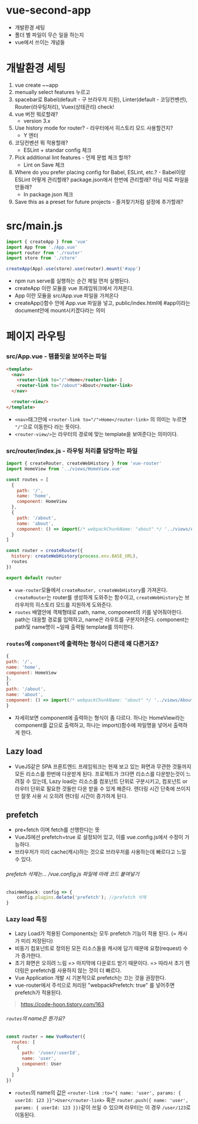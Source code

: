 # vue-second-app
- 개발환경 세팅
- 폴더 별 파일이 무슨 일을 하는지
- vue에서 쓰이는 개념들


# 개발환경 세팅
1. vue create ~~app
2. menually select features 누르고
3. spacebar로 Babel(default - 구 브라우저 지원), Linter(default - 코딩컨벤션), Router(라우팅처리), Vuex(상태관리) check!
4. vue 버전 뭐로할래? 
    - version 3.x 
5. Use history mode for router? - 라우터에서 히스토리 모드 사용할건지? 
    - Y 엔터
6. 코딩컨벤션 뭐 적용할래? 
    - ESLint + standar config 체크
7. Pick additional lint features - 언제 문법 체크 할까? 
    - Lint on Save 체크
8. Where do you prefer placing config for Babel, ESLint, etc.? - Babel이랑 ESLint 어떻게 관리할래? package.json에서 한번에 관리할래? 아님 따로 파일을 만들래?
    - In package.json 체크
9. Save this as a preset for future projects - 즐겨찾기처럼 설정에 추가할래?


# src/main.js
```js
import { createApp } from 'vue'
import App from './App.vue'
import router from './router'
import store from './store'

createApp(App).use(store).use(router).mount('#app')
```
- npm run serve를 실행하는 순간 제일 먼저 실행된다.
- createApp 이란 모듈을 vue 프레임워크에서 가져온다.
- App 이란 모듈을 src/App.vue 파일을 가져온다
- createApp()함수 안에 App.vue 파일을 넣고, public/index.html에 #app이라는 document안에 mount시키겠다라는 의미

# 페이지 라우팅
### src/App.vue - 템플릿을 보여주는 파일

```html
<template>
  <nav>
    <router-link to="/">Home</router-link> |
    <router-link to="/about">About</router-link>
  </nav>

  <router-view/>
</template>
```

- `<nav>`태그안에 `<router-link to="/">Home</router-link>` 의 의미는 누르면 `"/"`으로 이동한다 라는 뜻이다.
- `<router-view/>`는 라우터의 경로에 맞는 template을 보여준다는 의미이다.

### src/router/index.js - 라우팅 처리를 담당하는 파일
```js
import { createRouter, createWebHistory } from 'vue-router'
import HomeView from '../views/HomeView.vue'

const routes = [
  {
    path: '/',
    name: 'home',
    component: HomeView
  },
  {
    path: '/about',
    name: 'about',
    component: () => import(/* webpackChunkName: "about" */ '../views/AboutView.vue')
  }
]

const router = createRouter({
  history: createWebHistory(process.env.BASE_URL),
  routes
})

export default router
```
- `vue-router`모듈에서 `createRouter, createWebHistory`를 가져온다. `createRouter`는 router를 생성하게 도와주는 함수이고, `createWebHistory`는 브라우저의 히스토리 모드를 지원하게 도와준다.
- `routes` 배열안에 객체형태로 path, name, component의 키를 넣어줘야한다. path는 대응할 경로를 입력하고, name은 라우트를 구분지어준다. component는 path및 name명이 ~일때 출력될 template를 의미한다.


### `routes`에 `component`에 출력하는 형식이 다른데 왜 다른거죠?
```js
{
path: '/',
name: 'home',
component: HomeView
},
{
path: '/about',
name: 'about',
component: () => import(/* webpackChunkName: "about" */ '../views/AboutView.vue')
}
```
- 자세히보면 component에 출력하는 형식이 좀 다르다. 하나는 HomeView라는 component를 값으로 출력하고, 하나는 import()함수에 파일명을 넣어서 출력하게 한다.

## Lazy load
- VueJS같은 SPA 프론트엔드 프레임워크는 현재 보고 있는 화면과 무관한 것들까지 모든 리소스를 한번에 다운받게 된다. 프로젝트가 크다면 리소스를 다운받는것이 느려질 수 있는데, Lazy load는 리소스를 컴포넌트 단위로 구분시키고, 컴포넌트 or 라우터 단위로 필요한 것들만 다운 받을 수 있게 해준다. 렌더링 시간 단축에 쓰이지만 잘못 사용 시 오히려 렌더링 시간이 증가하게 된다. 

## prefetch
- pre+fetch 이며 fetch를 선행한다는 뜻
- VueJS에선 prefetch=true 로 설정되어 있고, 이를 vue.config.js에서 수정이 가능하다.
- 브라우저가 미리 cache(캐시)하는 것으로 브라우저를 사용하는데 빠르다고 느낄 수 있다.

###### prefetch 삭제는... /vue.config.js 파일에 아래 코드 붙여넣기
```js
chainWebpack: config => {
    config.plugins.delete('prefetch'); //prefetch 삭제
}
```

### Lazy load 특징
- Lazy Load가 적용된  Components는 모두 prefetch 기능이 적용 된다. (= 캐시가 미리 저장된다)
- 비동기 컴포넌트로 정의된 모든 리소스들을 캐시에 담기 때문에 요청(request) 수가 증가한다.
- 초기 화면은 오히려 느림
    => 마지막에 다운로드 받기 때문이다.
        => 따라서 초기 렌더링은 prefetch를 사용하지 않는 것이 더 빠르다.
- Vue Application 개발 시 기본적으로 prefetch는 끄는 것을 권장한다.
- vue-router에서 주석으로 처리된 "webpackPrefetch: true" 를 넣어주면 prefetch가 적용된다.
> https://code-hoon.tistory.com/163

###### `routes`의 name은 뭔가요?
```js
const router = new VueRouter({
  routes: [
    {
      path: '/user/:userId',
      name: 'user',
      component: User
    }
  ]
})
```
- `routes`의 name의 값은 `<router-link :to="{ name: 'user', params: { userId: 123 }}">User</router-link>` 혹은 `router.push({ name: 'user', params: { userId: 123 }})`같이 쓰일 수 있으며 라우터는 이 경우 `/user/123`로 이동된다.



